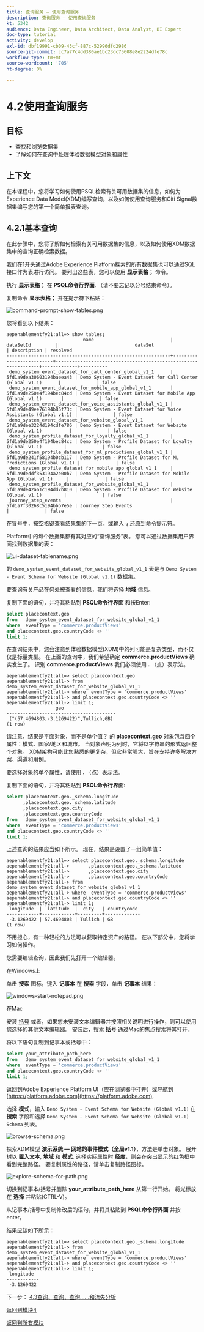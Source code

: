 ```yaml
---
title: 查询服务 — 使用查询服务
description: 查询服务 — 使用查询服务
kt: 5342
audience: Data Engineer, Data Architect, Data Analyst, BI Expert
doc-type: tutorial
activity: develop
exl-id: dbf19991-cb09-43cf-887c-52996dfd2986
source-git-commit: cc7a77c4dd380ae1bc23dc75608e8e2224dfe78c
workflow-type: tm+mt
source-wordcount: '705'
ht-degree: 0%

---
```


# 4.2使用查询服务

## 目标

- 查找和浏览数据集
- 了解如何在查询中处理体验数据模型对象和属性

## 上下文

在本课程中，您将学习如何使用PSQL检索有关可用数据集的信息，如何为Experience Data Model(XDM)编写查询，以及如何使用查询服务和Citi Signal数据集编写您的第一个简单报表查询。

## 4.2.1基本查询

在此步骤中，您将了解如何检索有关可用数据集的信息，以及如何使用XDM数据集中的查询正确检索数据。

我们在1开头通过Adobe Experience Platform探索的所有数据集也可以通过SQL接口作为表进行访问。 要列出这些表，您可以使用 **显示表格；** 命令。

执行 **显示表格；** 在 **PSQL命令行界面**. （请不要忘记以分号结束命令）。

复制命令 **显示表格；** 并在提示符下粘贴：

![command-prompt-show-tables.png](./images/command-prompt-show-tables.png)

您将看到以下结果：

```text
aepenablementfy21:all=> show tables;
                            name                            |        dataSetId         |                            dataSet                             | description | resolved 
------------------------------------------------------------+--------------------------+----------------------------------------------------------------+-------------+----------
 demo_system_event_dataset_for_call_center_global_v1_1      | 5fd1a9dea30603194baeea43 | Demo System - Event Dataset for Call Center (Global v1.1)      |             | false
 demo_system_event_dataset_for_mobile_app_global_v1_1       | 5fd1a9de250e4f194bec84cd | Demo System - Event Dataset for Mobile App (Global v1.1)       |             | false
 demo_system_event_dataset_for_voice_assistants_global_v1_1 | 5fd1a9de49ee76194b85f73c | Demo System - Event Dataset for Voice Assistants (Global v1.1) |             | false
 demo_system_event_dataset_for_website_global_v1_1          | 5fd1a9dee3224d194cdfe786 | Demo System - Event Dataset for Website (Global v1.1)          |             | false
 demo_system_profile_dataset_for_loyalty_global_v1_1        | 5fd1a9de250e4f194bec84cc | Demo System - Profile Dataset for Loyalty (Global v1.1)        |             | false
 demo_system_profile_dataset_for_ml_predictions_global_v1_1 | 5fd1a9de241f58194b0cb117 | Demo System - Profile Dataset for ML Predictions (Global v1.1) |             | false
 demo_system_profile_dataset_for_mobile_app_global_v1_1     | 5fd1a9deddf353194a2e00b7 | Demo System - Profile Dataset for Mobile App (Global v1.1)     |             | false
 demo_system_profile_dataset_for_website_global_v1_1        | 5fd1a9de42a61c194dd7b810 | Demo System - Profile Dataset for Website (Global v1.1)        |             | false
 journey_step_events                                        | 5fd1a7f30268c5194bbb7e5e | Journey Step Events                                            |             | false
```

在冒号中，按空格键查看结果集的下一页，或输入 `q` 还原到命令提示符。

Platform中的每个数据集都有其对应的“查询服务”表。 您可以通过数据集用户界面找到数据集的表：

![ui-dataset-tablename.png](./images/ui-dataset-tablename.png)

的 `demo_system_event_dataset_for_website_global_v1_1` 表是与 `Demo System - Event Schema for Website (Global v1.1)` 数据集。

要查询有关产品在何处被查看的信息，我们将选择 **地域** 信息。

复制下面的语句，并将其粘贴到 **PSQL命令行界面** 和按Enter:

```sql
select placecontext.geo
from   demo_system_event_dataset_for_website_global_v1_1
where  eventType = 'commerce.productViews'
and placecontext.geo.countryCode <> ''
limit 1;
```

在查询结果中，您会注意到体验数据模型(XDM)中的列可能是复杂类型，而不仅仅是标量类型。 在上面的查询中，我们希望确定 **commerce.productViews** 确实发生了。 识别 **commerce.productViews** 我们必须使用 **.** （点）表示法。

```text
aepenablementfy21:all=> select placecontext.geo
aepenablementfy21:all-> from   demo_system_event_dataset_for_website_global_v1_1
aepenablementfy21:all-> where  eventType = 'commerce.productViews'
aepenablementfy21:all-> and placecontext.geo.countryCode <> ''
aepenablementfy21:all-> limit 1;
                  geo                   
----------------------------------------
 ("(57.4694803,-3.1269422)",Tullich,GB)
(1 row)
```

请注意，结果是平面对象，而不是单个值？ 的 **placecontext.geo** 对象包含四个属性：模式、国家/地区和城市。 当对象声明为列时，它将以字符串的形式返回整个对象。 XDM架构可能比您熟悉的更复杂，但它非常强大，旨在支持许多解决方案、渠道和用例。

要选择对象的单个属性，请使用 **.** （点）表示法。

复制下面的语句，并将其粘贴到 **PSQL命令行界面**:

```sql
select placecontext.geo._schema.longitude
      ,placecontext.geo._schema.latitude
      ,placecontext.geo.city
      ,placecontext.geo.countryCode
from   demo_system_event_dataset_for_website_global_v1_1
where  eventType = 'commerce.productViews'
and placecontext.geo.countryCode <> ''
limit 1;
```

上述查询的结果应当如下所示。
现在，结果是设置了一组简单值：

```text
aepenablementfy21:all=> select placecontext.geo._schema.longitude
aepenablementfy21:all->       ,placecontext.geo._schema.latitude
aepenablementfy21:all->       ,placecontext.geo.city
aepenablementfy21:all->       ,placecontext.geo.countryCode
aepenablementfy21:all-> from   demo_system_event_dataset_for_website_global_v1_1
aepenablementfy21:all-> where  eventType = 'commerce.productViews'
aepenablementfy21:all-> and placecontext.geo.countryCode <> ''
aepenablementfy21:all-> limit 1;
 longitude  |  latitude  |  city   | countrycode 
------------+------------+---------+-------------
 -3.1269422 | 57.4694803 | Tullich | GB
(1 row)
```

不用担心，有一种轻松的方法可以获取特定资产的路径。 在以下部分中，您将学习如何操作。

您需要编辑查询，因此我们先打开一个编辑器。

在Windows上

单击 **搜索** 图标，键入 **记事本** 在 **搜索** 字段，单击 **记事本** 结果：

![windows-start-notepad.png](./images/windows-start-notepad.png)

在Mac

安装 [括号](https://github.com/adobe/brackets/releases/download/release-1.14/Brackets.Release.1.14.dmg) 或者，如果您未安装文本编辑器并按照相关说明进行操作，则可以使用您选择的其他文本编辑器。 安装后，搜索 **括号** 通过Mac的焦点搜索将其打开。

将以下语句复制到记事本或括号中：

```sql
select your_attribute_path_here
from   demo_system_event_dataset_for_website_global_v1_1
where  eventType = 'commerce.productViews'
and placecontext.geo.countryCode <> ''
limit 1;
```

返回到Adobe Experience Platform UI（应在浏览器中打开）或导航到 [https://platform.adobe.com](https://platform.adobe.com).

选择 **模式**，输入 `Demo System - Event Schema for Website (Global v1.1)` 在 **搜索** 字段和选择 `Demo System - Event Schema for Website (Global v1.1) Schema` 列表。

![browse-schema.png](./images/browse-schema.png)

探索XDM模型 **演示系统 — 网站的事件模式（全局v1.1）**，方法是单击对象。 展开树以 **置入文本**, **地域** 和 **模式**. 选择实际属性时 **经度**，则会在突出显示的红色框中看到完整路径。 要复制属性的路径，请单击复制路径图标。

![explore-schema-for-path.png](./images/explore-schema-for-path.png)

切换到记事本/括号并删除 **your_attribute_path_here** 从第一行开始。 将光标放在 **选择** 并粘贴(CTRL-V)。

从记事本/括号中复制修改后的语句，并将其粘贴到 **PSQL命令行界面** 并按enter。

结果应该如下所示：

```text
aepenablementfy21:all=> select placeContext.geo._schema.longitude
aepenablementfy21:all-> from   demo_system_event_dataset_for_website_global_v1_1
aepenablementfy21:all-> where  eventType = 'commerce.productViews'
aepenablementfy21:all-> and placecontext.geo.countryCode <> ''
aepenablementfy21:all-> limit 1;
 longitude  
------------
 -3.1269422
```

下一步： [4.3查询、查询、查询……和流失分析](./ex3.md)

[返回到模块4](./query-service.md)

[返回到所有模块](../../overview.md)
